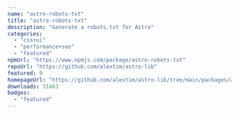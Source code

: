 ```yaml
---
name: "astro-robots-txt"
title: "astro-robots-txt"
description: "Generate a robots.txt for Astro"
categories:
  - "css+ui"
  - "performance+seo"
  - "featured"
npmUrl: "https://www.npmjs.com/package/astro-robots-txt"
repoUrl: "https://github.com/alextim/astro-lib"
featured: 9
homepageUrl: "https://github.com/alextim/astro-lib/tree/main/packages/astro-robots-txt#readme"
downloads: 31463
badges:
  - "featured"
---
```

